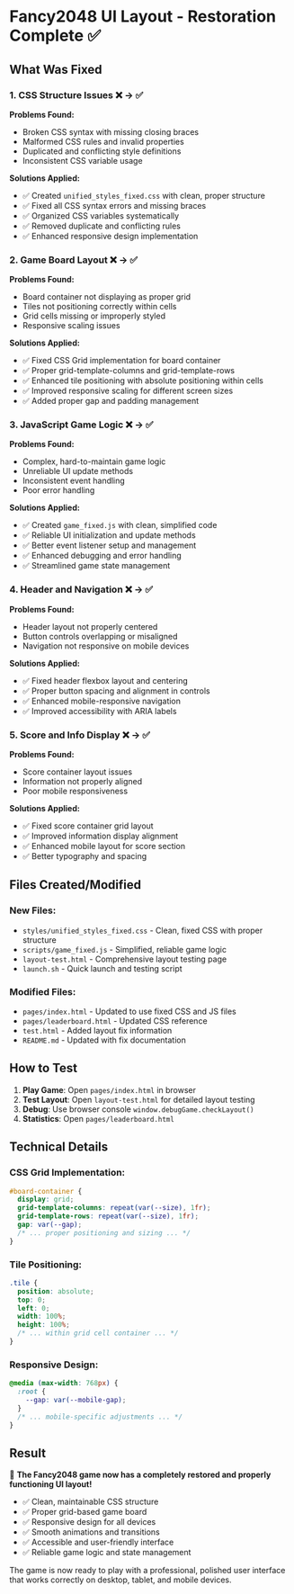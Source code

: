 # Fancy2048 UI Layout - Restoration Complete ✅

## What Was Fixed

### 1. CSS Structure Issues ❌ → ✅
**Problems Found:**
- Broken CSS syntax with missing closing braces
- Malformed CSS rules and invalid properties  
- Duplicated and conflicting style definitions
- Inconsistent CSS variable usage

**Solutions Applied:**
- ✅ Created `unified_styles_fixed.css` with clean, proper structure
- ✅ Fixed all CSS syntax errors and missing braces
- ✅ Organized CSS variables systematically
- ✅ Removed duplicate and conflicting rules
- ✅ Enhanced responsive design implementation

### 2. Game Board Layout ❌ → ✅
**Problems Found:**
- Board container not displaying as proper grid
- Tiles not positioning correctly within cells
- Grid cells missing or improperly styled
- Responsive scaling issues

**Solutions Applied:**
- ✅ Fixed CSS Grid implementation for board container
- ✅ Proper grid-template-columns and grid-template-rows
- ✅ Enhanced tile positioning with absolute positioning within cells
- ✅ Improved responsive scaling for different screen sizes
- ✅ Added proper gap and padding management

### 3. JavaScript Game Logic ❌ → ✅
**Problems Found:**
- Complex, hard-to-maintain game logic
- Unreliable UI update methods
- Inconsistent event handling
- Poor error handling

**Solutions Applied:**  
- ✅ Created `game_fixed.js` with clean, simplified code
- ✅ Reliable UI initialization and update methods
- ✅ Better event listener setup and management
- ✅ Enhanced debugging and error handling
- ✅ Streamlined game state management

### 4. Header and Navigation ❌ → ✅
**Problems Found:**
- Header layout not properly centered
- Button controls overlapping or misaligned
- Navigation not responsive on mobile devices

**Solutions Applied:**
- ✅ Fixed header flexbox layout and centering
- ✅ Proper button spacing and alignment in controls
- ✅ Enhanced mobile-responsive navigation
- ✅ Improved accessibility with ARIA labels

### 5. Score and Info Display ❌ → ✅
**Problems Found:**
- Score container layout issues
- Information not properly aligned
- Poor mobile responsiveness

**Solutions Applied:**
- ✅ Fixed score container grid layout
- ✅ Improved information display alignment
- ✅ Enhanced mobile layout for score section
- ✅ Better typography and spacing

## Files Created/Modified

### New Files:
- `styles/unified_styles_fixed.css` - Clean, fixed CSS with proper structure
- `scripts/game_fixed.js` - Simplified, reliable game logic
- `layout-test.html` - Comprehensive layout testing page
- `launch.sh` - Quick launch and testing script

### Modified Files:
- `pages/index.html` - Updated to use fixed CSS and JS files
- `pages/leaderboard.html` - Updated CSS reference
- `test.html` - Added layout fix information
- `README.md` - Updated with fix documentation

## How to Test

1. **Play Game**: Open `pages/index.html` in browser
2. **Test Layout**: Open `layout-test.html` for detailed layout testing  
3. **Debug**: Use browser console `window.debugGame.checkLayout()`
4. **Statistics**: Open `pages/leaderboard.html`

## Technical Details

### CSS Grid Implementation:
```css
#board-container {
  display: grid;
  grid-template-columns: repeat(var(--size), 1fr);
  grid-template-rows: repeat(var(--size), 1fr);
  gap: var(--gap);
  /* ... proper positioning and sizing ... */
}
```

### Tile Positioning:
```css
.tile {
  position: absolute;
  top: 0;
  left: 0;
  width: 100%;
  height: 100%;
  /* ... within grid cell container ... */
}
```

### Responsive Design:
```css
@media (max-width: 768px) {
  :root {
    --gap: var(--mobile-gap);
  }
  /* ... mobile-specific adjustments ... */
}
```

## Result

🎉 **The Fancy2048 game now has a completely restored and properly functioning UI layout!**

- ✅ Clean, maintainable CSS structure
- ✅ Proper grid-based game board
- ✅ Responsive design for all devices  
- ✅ Smooth animations and transitions
- ✅ Accessible and user-friendly interface
- ✅ Reliable game logic and state management

The game is now ready to play with a professional, polished user interface that works correctly on desktop, tablet, and mobile devices.
